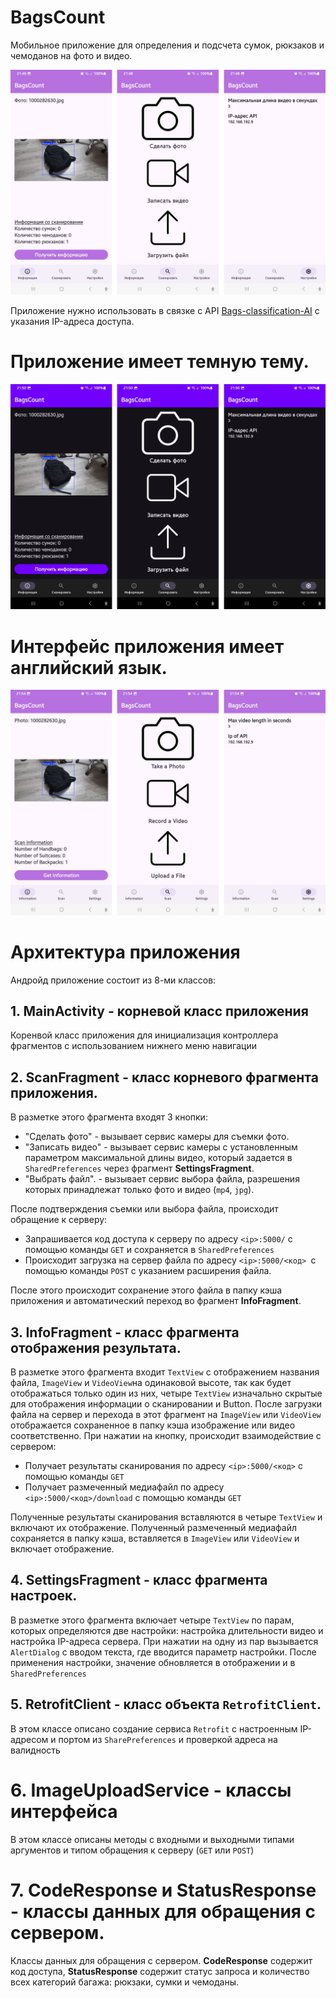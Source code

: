 # BagsCount
Мобильное приложение для определения и подсчета сумок, рюкзаков и чемоданов на фото и видео.

![Вид приложения](media/standard.jpg)

Приложение нужно использовать в связке с API [Bags-classification-AI](https://github.com/Ivalip/Bags-classification-AI) с указания IP-адреса доступа.

# Приложение имеет темную тему.

![Темная тема приложения](media/dark.jpg)

# Интерфейс приложения имеет английский язык.

![Интерфейс приложения на английском языке](media/english.jpg)

# Архитектура приложения

Андройд приложение состоит из 8-ми классов:
## 1. **MainActivity** - корневой класс приложения 
Коренвой класс приложения для инициализация контроллера фрагментов с использованием нижнего меню навигации
## 2. **ScanFragment** - класс корневого фрагмента приложения. 
В разметке этого фрагмента входят 3 кнопки:
- "Сделать фото" - вызывает сервис камеры для съемки фото.
- "Записать видео" - вызывает сервис камеры с установленным параметром максимальной длины видео, который задается в `SharedPreferences` через фрагмент **SettingsFragment**.
- "Выбрать файл". - вызывает сервис выбора файла, разрешения которых принадлежат только фото и видео (`mp4`, `jpg`).

После подтверждения съемки или выбора файла, происходит обращение к серверу:
- Запрашивается код доступа к серверу по адресу `<ip>:5000/` с помощью команды `GET` и сохраняется в `SharedPreferences`
- Происходит загрузка на сервер файла по адресу `<ip>:5000/<код> `с помощью команды `POST` c указанием расширения файла.

После этого происходит сохранение этого файла в папку кэша приложения и автоматический переход во фрагмент **InfoFragment**.
## 3. **InfoFragment** - класс фрагмента отображения результата. 
В разметке этого фрагмента входит `TextView` с отображением названия файла, `ImageView` и `VideoView`на одинаковой высоте, так как будет отображаться только один из них, четыре `TextView` изначально скрытые для отображения информации о сканировании и Button. После загрузки файла на сервер и перехода в этот фрагмент на `ImageView` или `VideoView` отображается сохраненное в папку кэша изображение или видео соответственно. При нажатии на кнопку, происходит взаимодействие с сервером:
- Получает результаты сканирования по адресу `<ip>:5000/<код>` с помощью команды `GET`
- Получает размеченный медиафайл по адресу `<ip>:5000/<код>/download` с помощью команды `GET`

Полученные результаты сканирования вставляются в четыре `TextView` и включают их отображение. Полученный размеченный медиафайл сохраняется в папку кэша, вставляется в `ImageView` или `VideoView` и включает отображение.

## 4. **SettingsFragment** - класс фрагмента настроек. 
В разметке этого фрагмента включает четыре `TextView` по парам, которых определяются две настройки: настройка длительности видео и настройка IP-адреса сервера. При нажатии на одну из пар вызывается `AlertDialog` с вводом текста, где вводится параметр настройки. После применения настройки, значение обновляется в отображении и в `SharedPreferences`
## 5. **RetrofitClient** - класс объекта `RetrofitClient`.
В этом классе описано создание сервиса `Retrofit` с настроенным IP-адресом и портом из `SharePreferences` и проверкой адреса на валидность
# 6. **ImageUploadService** - классы интерфейса
В этом классе описаны методы с входными и выходными типами аргументов и типом обращения к серверу (`GET` или `POST`)
# 7. **CodeResponse** и **StatusResponse** - классы данных для обращения с сервером.
Классы данных для обращения с сервером. **CodeResponse** содержит код доступа, **StatusResponse** содержит статус запроса и количество всех категорий багажа: рюкзаки, сумки и чемоданы.
